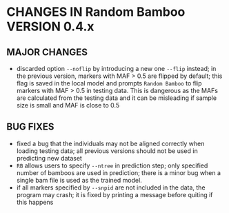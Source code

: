 # CHANGES IN Random Bamboo VERSION 0.4.x

## MAJOR CHANGES

- discarded option `--noflip` by introducing a new one `--flip` instead; in the previous version, markers with MAF > 0.5 are flipped by default; this flag is saved in the local model and prompts `Random Bamboo` to flip markers with MAF > 0.5 in testing data. This is dangerous as the MAFs are calculated from the testing data and it can be misleading if sample size is small and MAF is close to 0.5

## BUG FIXES

- fixed a bug that the individuals may not be aligned correctly when loading testing data; all previous versions should not be used in predicting new dataset
- `RB` allows users to specify `--ntree` in prediction step; only specified number of bamboos are used in prediction; there is a minor bug when a single bam file is used as the trained model.
- if all markers specified by `--snpid` are not included in the data, the program may crash; it is fixed by printing a message before quiting if this happens 
